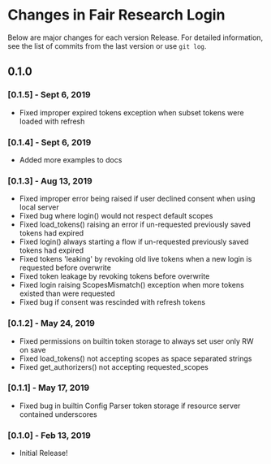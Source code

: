 # Changes in Fair Research Login


Below are major changes for each version Release. For detailed information,
see the list of commits from the last version or use `git log`.


## 0.1.0

### [0.1.5] - Sept 6, 2019

- Fixed improper expired tokens exception when subset tokens were loaded with refresh

### [0.1.4] - Sept 6, 2019

- Added more examples to docs

### [0.1.3] - Aug 13, 2019

- Fixed improper error being raised if user declined consent when using local server
- Fixed bug where login() would not respect default scopes
- Fixed load_tokens() raising an error if un-requested previously saved tokens had expired
- Fixed login() always starting a flow if un-requested previously saved tokens had expired
- Fixed tokens 'leaking' by revoking old live tokens when a new login is requested before overwrite
- Fixed token leakage by revoking tokens before overwrite
- Fixed login raising ScopesMismatch() exception when more tokens existed than were requested
- Fixed bug if consent was rescinded with refresh tokens


### [0.1.2] - May 24, 2019

- Fixed permissions on builtin token storage to always set user only RW on save
- Fixed load_tokens() not accepting scopes as space separated strings
- Fixed get_authorizers() not accepting requested_scopes

### [0.1.1] - May 17, 2019

- Fixed bug in builtin Config Parser token storage if resource server contained underscores

### [0.1.0] - Feb 13, 2019

- Initial Release!